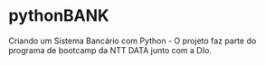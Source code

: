 # pythonBANK
Criando um Sistema Bancário com Python - O projeto faz parte do programa de bootcamp da NTT DATA junto com a DIo.
